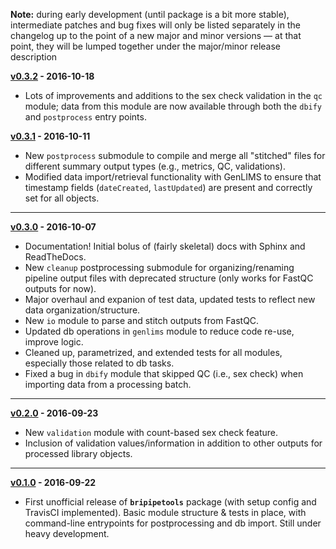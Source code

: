 **Note:** during early development (until package is a bit more stable), intermediate patches and bug fixes will only be listed separately in the changelog up to the point of a new major and minor versions &mdash; at that point, they will be lumped together under the major/minor release description

**[v0.3.2](https://github.com/jaeddy/bripipetools/tree/d7da7683cca4467361f5131de901368d59b5f91d) - 2016-10-18**

+ Lots of improvements and additions to the sex check validation in the `qc` module; data from this module are now available through both the `dbify` and `postprocess` entry points.

**[v0.3.1](https://github.com/jaeddy/bripipetools/tree/e7aa92d49dae8fa34a463aba68de4ff9610d2af7) - 2016-10-11**

+ New `postprocess` submodule to compile and merge all "stitched" files for different summary output types (e.g., metrics, QC, validations).
+ Modified data import/retrieval functionality with GenLIMS to ensure that timestamp fields (`dateCreated`, `lastUpdated`) are present and correctly set for all objects.

-----

**[v0.3.0](https://github.com/jaeddy/bripipetools/tree/6fffe25dabe85864f50ddd2d09fa66eb185350e0) - 2016-10-07**

+ Documentation! Initial bolus of (fairly skeletal) docs with Sphinx and ReadTheDocs.
+ New `cleanup` postprocessing submodule for organizing/renaming pipeline output files with deprecated structure (only works for FastQC outputs for now).
+ Major overhaul and expanion of test data, updated tests to reflect new data organization/structure.
+ New `io` module to parse and stitch outputs from FastQC.
+ Updated db operations in `genlims` module to reduce code re-use, improve logic.
+ Cleaned up, parametrized, and extended tests for all modules, especially those related to db tasks.
+ Fixed a bug in `dbify` module that skipped QC (i.e., sex check) when importing data from a processing batch.

-----

**[v0.2.0](https://github.com/jaeddy/bripipetools/tree/0d595fc1deed7a1d7ee81d0520097616bd3cbd50) - 2016-09-23**

+ New `validation` module with count-based sex check feature.
+ Inclusion of validation values/information in addition to other outputs for processed library objects.

-----

**[v0.1.0](https://github.com/jaeddy/bripipetools/tree/0d767a60c60a803df934675dfb7d4f36ee5802d7) - 2016-09-22**

+ First unofficial release of **`bripipetools`** package (with setup config and TravisCI implemented). Basic module structure & tests in place, with command-line entrypoints for postprocessing and db import. Still under heavy development.
